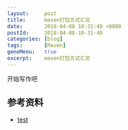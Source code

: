 ```yaml
---
layout:     post
title:      maven打包方式汇总
date:       2018-04-08 18:31:48 +0800
postId:     2018-04-08-18-31-48
categories: [blog]
tags:       [Maven]
geneMenu:   true
excerpt:    maven打包方式汇总
---
```


开始写作吧

## 参考资料

* [test](test.html)

```java
```
